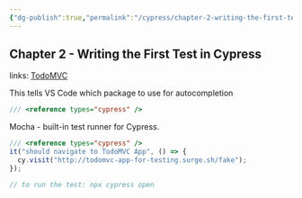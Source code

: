 ```yaml
---
{"dg-publish":true,"permalink":"/cypress/chapter-2-writing-the-first-test-in-cypress/","tags":["cypress"]}
---
```


## Chapter 2 - Writing the First Test in Cypress

links: [TodoMVC](http://todomvc-app-for-testing.surge.sh/)

This tells VS Code which package to use for autocompletion

```JavaScript
/// <reference types="cypress" />
```

Mocha - built-in test runner for Cypress.

```js
/// <reference types="cypress" />
it("should navigate to TodoMVC App", () => {
  cy.visit("http://todomvc-app-for-testing.surge.sh/fake");
});

// to run the test: npx cypress open
```